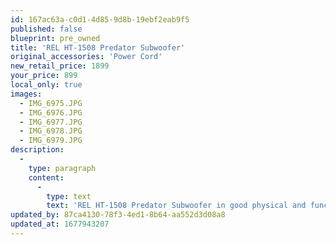 ```yaml
---
id: 167ac63a-c0d1-4d85-9d8b-19ebf2eab9f5
published: false
blueprint: pre_owned
title: 'REL HT-1508 Predator Subwoofer'
original_accessories: 'Power Cord'
new_retail_price: 1899
your_price: 899
local_only: true
images:
  - IMG_6975.JPG
  - IMG_6976.JPG
  - IMG_6977.JPG
  - IMG_6978.JPG
  - IMG_6979.JPG
description:
  -
    type: paragraph
    content:
      -
        type: text
        text: 'REL HT-1508 Predator Subwoofer in good physical and functional condition. Unit sold as new for $1,899.00 and has massive output for a home theater or home music system. '
updated_by: 87ca4130-78f3-4ed1-8b64-aa552d3d08a8
updated_at: 1677943207
---
```

